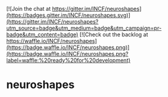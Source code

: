 [![Join the chat at https://gitter.im/INCF/neuroshapes](https://badges.gitter.im/INCF/neuroshapes.svg)](https://gitter.im/INCF/neuroshapes?utm_source=badge&utm_medium=badge&utm_campaign=pr-badge&utm_content=badge)
[![Check out the backlog at https://waffle.io/INCF/neuroshapes](https://badge.waffle.io/INCF/neuroshapes.png)](https://badge.waffle.io/INCF/neuroshapes.png?label=waffle:%20ready%20for%20development)


# neuroshapes
